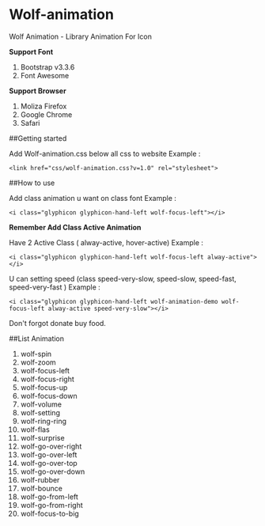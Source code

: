 # Wolf-animation
Wolf Animation - Library Animation For Icon

**Support Font**

1. Bootstrap v3.3.6
2. Font Awesome


**Support Browser**

1. Moliza Firefox
2. Google Chrome
3. Safari

##Getting started

Add Wolf-animation.css below all css to website
Example :
```
<link href="css/wolf-animation.css?v=1.0" rel="stylesheet">
```

##How to use

Add class animation u want on class font
Example :
```
<i class="glyphicon glyphicon-hand-left wolf-focus-left"></i>
```

**Remember Add Class Active Animation**

Have 2 Active Class ( alway-active, hover-active)
Example :
```
<i class="glyphicon glyphicon-hand-left wolf-focus-left alway-active"></i>
```

U can setting speed (class speed-very-slow, speed-slow, speed-fast, speed-very-fast )
Example :
```
<i class="glyphicon glyphicon-hand-left wolf-animation-demo wolf-focus-left alway-active speed-very-slow"></i>
```

Don't forgot donate buy food.

##List Animation

1. wolf-spin
2. wolf-zoom
3. wolf-focus-left
4. wolf-focus-right
5. wolf-focus-up
6. wolf-focus-down
7. wolf-volume
8. wolf-setting
9. wolf-ring-ring
10. wolf-flas
11. wolf-surprise
12. wolf-go-over-right
13. wolf-go-over-left
14. wolf-go-over-top
15. wolf-go-over-down
16. wolf-rubber
17. wolf-bounce
18. wolf-go-from-left
19. wolf-go-from-right
20. wolf-focus-to-big